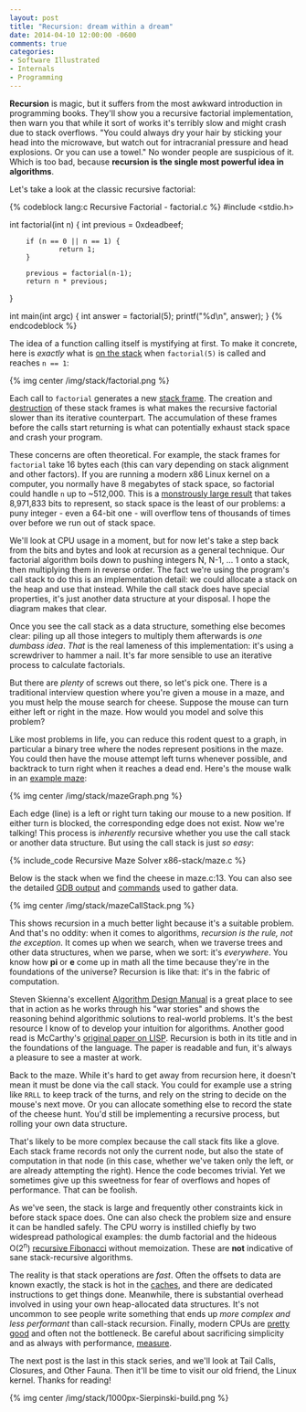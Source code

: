 ```yaml
---
layout: post
title: "Recursion: dream within a dream"
date: 2014-04-10 12:00:00 -0600
comments: true
categories: 
- Software Illustrated
- Internals
- Programming
---
```

**Recursion** is magic, but it suffers from the most awkward introduction in
programming books.  They'll show you a recursive factorial implementation, then
warn you that while it sort of works it's terribly slow and might crash due to
stack overflows.  "You could always dry your hair by sticking your head
into the microwave, but watch out for intracranial pressure and head explosions.
Or you can use a towel." No wonder people are suspicious of it. Which is too
bad, because **recursion is the single most powerful idea in algorithms**. 

Let's take a look at the classic recursive factorial:

{% codeblock lang:c Recursive Factorial - factorial.c %}
#include <stdio.h>

int factorial(int n)
{
        int previous = 0xdeadbeef;      

        if (n == 0 || n == 1) {
                return 1;
        }

        previous = factorial(n-1);
        return n * previous;
}

int main(int argc)
{
        int answer = factorial(5);
        printf("%d\n", answer);
}
{% endcodeblock %}

The idea of a function calling itself is mystifying at first. To make it
concrete, here is _exactly_ what is [on the stack][factorial-gdb] when
`factorial(5)` is called and reaches `n == 1`:

{% img center /img/stack/factorial.png %}

Each call to `factorial` generates a new [stack frame][stack]. The creation and
[destruction][epilogues] of these stack frames is what makes the recursive
factorial slower than its iterative counterpart. The accumulation of these
frames before the calls start returning is what can potentially exhaust stack
space and crash your program. 

These concerns are often theoretical. For example, the stack frames for
`factorial` take 16 bytes each (this can vary depending on stack alignment and
other factors). If you are running a modern x86 Linux kernel on a computer, you
normally have 8 megabytes of stack space, so factorial could handle `n` up to
~512,000. This is a [monstrously large result][factorial512k] that takes
8,971,833 bits to represent, so stack space is the least of our problems: a puny
integer - even a 64-bit one - will overflow tens of thousands of times over
before we run out of stack space.

We'll look at CPU usage in a moment, but for now let's take a step back from the
bits and bytes and look at recursion as a general technique. Our factorial
algorithm boils down to pushing integers N, N-1, ... 1 onto a stack, then
multiplying them in reverse order. The fact we're using the program's call stack
to do this is an implementation detail: we could allocate a stack on the heap
and use that instead. While the call stack does have special properties, it's
just another data structure at your disposal. I hope the diagram makes that
clear.

Once you see the call stack as a data structure, something else becomes clear:
piling up all those integers to multiply them afterwards is *one dumbass idea*.
_That_ is the real lameness of this implementation: it's using a screwdriver to
hammer a nail. It's far more sensible to use an iterative process to calculate
factorials.

But there are _plenty_ of screws out there, so let's pick one. There is
a traditional interview question where you're given a mouse in a maze, and you
must help the mouse search for cheese. Suppose the mouse can turn either left
or right in the maze. How would you model and solve this problem?

Like most problems in life, you can reduce this rodent quest to a graph, in
particular a binary tree where the nodes represent positions in the maze.
You could then have the mouse attempt left turns whenever possible, and
backtrack to turn right when it reaches a dead end. Here's the mouse walk in an
[example maze][maze.h]:

{% img center /img/stack/mazeGraph.png %}

Each edge (line) is a left or right turn taking our mouse to a new position. If
either turn is blocked, the corresponding edge does not exist.  Now we're
talking! This process is _inherently_ recursive whether you use the call stack
or another data structure.  But using the call stack is just _so easy_:

{% include_code Recursive Maze Solver x86-stack/maze.c %}

Below is the stack when we find the cheese in maze.c:13. You can also
see the detailed [GDB output][maze-gdb-output] and [commands][maze-gdb-commands]
used to gather data.

{% img center /img/stack/mazeCallStack.png %}

This shows recursion in a much better light because it's a suitable problem. And
that's no oddity: when it comes to algorithms, _recursion is the rule, not the
exception_. It comes up when we search, when we traverse trees and other data
structures, when we parse, when we sort: it's _everywhere_. You know how **pi**
or **e** come up in math all the time because they're in the foundations of the
universe? Recursion is like that: it's in the fabric of computation.

Steven Skienna's excellent [Algorithm Design Manual][adm] is a great place to
see that in action as he works through his "war stories" and shows the reasoning
behind algorithmic solutions to real-world problems. It's the best resource
I know of to develop your intuition for algorithms.  Another good read is
McCarthy's [original paper on LISP][lisp-paper]. Recursion is both in its title
and in the foundations of the language. The paper is readable and fun, it's
always a pleasure to see a master at work.

Back to the maze. While it's hard to get away from recursion here, it doesn't
mean it must be done via the call stack. You could for example use a string like
`RRLL` to keep track of the turns, and rely on the string to decide on the
mouse's next move. Or you can allocate something else to record the state of the
cheese hunt. You'd still be implementing a recursive process, but rolling your
own data structure.

That's likely to be more complex because the call stack fits like a glove.
Each stack frame records not only the current node, but also the state of
computation in that node (in this case, whether we've taken only the left, or
are already attempting the right). Hence the code becomes trivial. Yet we
sometimes give up this sweetness for fear of overflows and hopes of performance.
That can be foolish.

As we've seen, the stack is large and frequently other constraints kick
in before stack space does. One can also check the problem size and ensure it
can be handled safely. The CPU worry is instilled chiefly by two widespread
pathological examples: the dumb factorial and the hideous O(2<sup>n</sup>)
[recursive Fibonacci][fib] without memoization. These are **not** indicative of
sane stack-recursive algorithms.

The reality is that stack operations are _fast_. Often the offsets to data are
known exactly, the stack is hot in the [caches][caches], and there are dedicated
instructions to get things done. Meanwhile, there is substantial overhead
involved in using your own heap-allocated data structures.  It's not uncommon to
see people write something that ends up _more complex and less performant_ than
call-stack recursion.  Finally, modern CPUs are [pretty good][while-you-wait]
and often not the bottleneck. Be careful about sacrificing simplicity and as
always with performance, [measure][performance].

The next post is the last in this stack series, and we'll look at Tail Calls,
Closures, and Other Fauna. Then it'll be time to visit our old friend, the Linux
kernel. Thanks for reading!

{% img center /img/stack/1000px-Sierpinski-build.png %}

[lisp-paper]: https://github.com/papers-we-love/papers-we-love/blob/master/comp_sci_fundamentals_and_history/recursive-functions-of-symbolic-expressions-and-their-computation-by-machine-parti.pdf
[stack]: /post/journey-to-the-stack "Journey to the Stack"
[epilogues]: /post/epilogues-canaries-buffer-overflows/
[caches]: /post/intel-cpu-caches/
[mark]: http://www.complang.tuwien.ac.at/schani/
[juggling]: http://www.complang.tuwien.ac.at/schani/jugglevids/index.html
[thesis]: http://www.complang.tuwien.ac.at/schani/diplarb.ps
[factorial512k]: https://gist.github.com/gduarte/9944878
[while-you-wait]: /post/what-your-computer-does-while-you-wait/
[maze.h]: https://github.com/gduarte/blog/blob/master/code/x86-stack/maze.h
[maze-gdb-output]: https://github.com/gduarte/blog/blob/master/code/x86-stack/maze-gdb-output.txt
[maze-gdb-commands]: https://github.com/gduarte/blog/blob/master/code/x86-stack/maze-gdb-commands.txt
[factorial-gdb]: https://github.com/gduarte/blog/blob/master/code/x86-stack/factorial-gdb-output.txt
[performance]: /post/performance-is-a-science
[adm]: http://www.amazon.com/Algorithm-Design-Manual-Steven-Skiena/dp/1848000693/
[fib]: http://stackoverflow.com/questions/360748/computational-complexity-of-fibonacci-sequence
